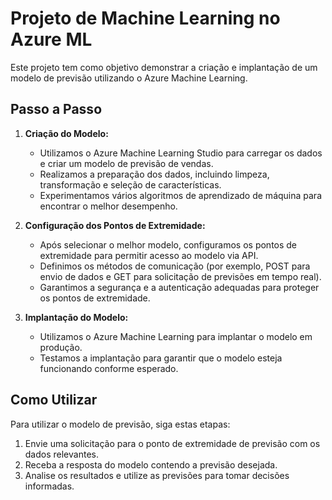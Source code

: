 # Projeto de Machine Learning no Azure ML

Este projeto tem como objetivo demonstrar a criação e implantação de um modelo de previsão utilizando o Azure Machine Learning.

## Passo a Passo

1. **Criação do Modelo:**
   - Utilizamos o Azure Machine Learning Studio para carregar os dados e criar um modelo de previsão de vendas.
   - Realizamos a preparação dos dados, incluindo limpeza, transformação e seleção de características.
   - Experimentamos vários algoritmos de aprendizado de máquina para encontrar o melhor desempenho.

2. **Configuração dos Pontos de Extremidade:**
   - Após selecionar o melhor modelo, configuramos os pontos de extremidade para permitir acesso ao modelo via API.
   - Definimos os métodos de comunicação (por exemplo, POST para envio de dados e GET para solicitação de previsões em tempo real).
   - Garantimos a segurança e a autenticação adequadas para proteger os pontos de extremidade.

3. **Implantação do Modelo:**
   - Utilizamos o Azure Machine Learning para implantar o modelo em produção.
   - Testamos a implantação para garantir que o modelo esteja funcionando conforme esperado.

## Como Utilizar

Para utilizar o modelo de previsão, siga estas etapas:

1. Envie uma solicitação para o ponto de extremidade de previsão com os dados relevantes.
2. Receba a resposta do modelo contendo a previsão desejada.
3. Analise os resultados e utilize as previsões para tomar decisões informadas.
